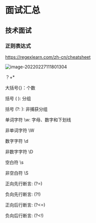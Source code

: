 # 面试汇总

## 技术面试

### 正则表达式

https://regexlearn.com/zh-cn/cheatsheet

![image-20220227111801304](C:\Users\Jamie\AppData\Roaming\Typora\typora-user-images\image-20220227111801304.png)

？+*

大括号{}：个数

括号 ( ): 分组

括号 (?: ): 非捕获分组

单词字符 \w: 字母、数字和下划线

非单词字符 \W

数字字符 \d

非数字字符 \D

空白符 \s

非空白符 \S

正向先行断言: (?=)

负向先行断言: (?!)

正向后行断言: (?<=)

负向后行断言: (?<!)

